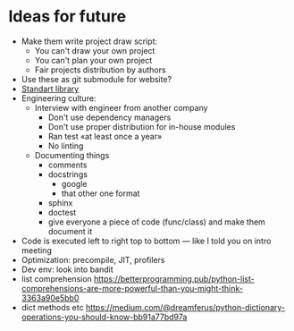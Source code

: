 # Ideas for future

* Make them write project draw script:
  * You can't draw your own project
  * You can't plan your own project
  * Fair projects distribution by authors
* Use these as git submodule for website?
* [Standart library](https://www.youtube.com/watch?v=ypApmOoCRSc)
* Engineering culture:
  * Interview with engineer from another company
    * Don't use dependency managers
    * Don't use proper distribution for in-house modules
    * Ran test «at least once a year»
    * No linting
  * Documenting things
    * comments
    * docstrings
      * google
      * that other one format
    * sphinx
    * doctest
    * give everyone a piece of code (func/class) and make them document it
* Code is executed left to right top to bottom — like I told you on intro meeting
* Optimization: precompile, JIT, profilers
* Dev env: look into bandit 
* list comprehension https://betterprogramming.pub/python-list-comprehensions-are-more-powerful-than-you-might-think-3363a90e5bb0
* dict methods etc https://medium.com/@dreamferus/python-dictionary-operations-you-should-know-bb91a77bd97a